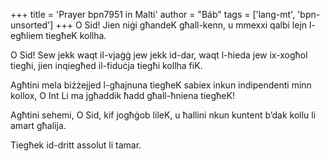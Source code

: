 +++
title = 'Prayer bpn7951 in Malti'
author = "Báb"
tags = ['lang-mt', 'bpn-unsorted']
+++
O Sid! Jien niġi għandeK għall-kenn, u mmexxi qalbi lejn l-egħliem tiegħeK kollha.

O Sid! Sew jekk waqt il-vjaġġ jew jekk id-dar, waqt l-hieda jew ix-xogħol tiegħi, jien               inqiegħed il-fiduċja tiegħi kollha fiK.

Agħtini mela biżżejjed l-għajnuna tiegħeK sabiex inkun indipendenti minn kollox, O Int Li ma jgħaddik ħadd għall-ħniena tiegħeK!

Agħtini sehemi, O Sid, kif jogħġob lileK, u ħallini nkun kuntent b’dak kollu li amart għalija.

Tiegħek id-dritt assolut li tamar.
